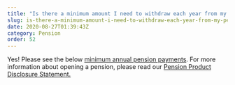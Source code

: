 ```yaml
---
title: "Is there a minimum amount I need to withdraw each year from my pension? "
slug: is-there-a-minimum-amount-i-need-to-withdraw-each-year-from-my-pension
date: 2020-08-27T01:39:43Z
category: Pension 
order: 52
---
```


Yes! Please see the below [minimum annual pension payments](https://www.ato.gov.au/rates/key-superannuation-rates-and-thresholds/?page=10). For more information about opening a pension, please read our [Pension Product Disclosure Statement.](https://www.futuresuper.com.au/pppds)
